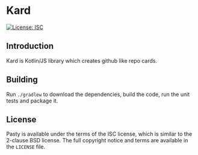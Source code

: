 # Kard

[![License: ISC](https://img.shields.io/badge/License-ISC-blue.svg)](https://opensource.org/licenses/ISC)

## Introduction

Kard is Kotlin/JS library which creates github like repo cards.

## Building

Run `./gradlew` to download the dependencies, build the code, run the unit tests
and package it.

## License

Pasty is available under the terms of the ISC license, which is similar
to the 2-clause BSD license. The full copyright notice and terms are available
in the `LICENSE` file.
